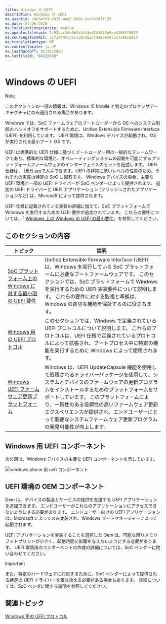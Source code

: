 ```yaml
---
title: Windows の UEFI
description: Windows の UEFI
ms.assetid: 14b54fe3-49f7-4ad8-b9b6-ecc747dff137
ms.date: 05/26/2020
ms.localizationpriority: medium
ms.openlocfilehash: 2e92cac3db0b1b3df4e41b3012e5ea33885f5075
ms.sourcegitcommit: 5273e44c5c6c1c87952d74e95e5473c32a916d10
ms.translationtype: MT
ms.contentlocale: ja-JP
ms.lasthandoff: 05/28/2020
ms.locfileid: "84122699"
---
```

# <a name="uefi-in-windows"></a>Windows の UEFI

> [!NOTE]
> このセクションの一部の情報は、Windows 10 Mobile と特定のプロセッサアーキテクチャにのみ適用される場合があります。

Windows では、SoC ファームウェアのブートローダーから OS へのシステム制御のハンドオフをサポートするために、Unified Extensible Firmware Interface (UEFI) を利用しています。 UEFI 環境は、Windows デバイスが起動され、OS が実行される最小ブート OS です。

UEFI は標準的な UEFI 仕様に基づくブートローダー用の一般的なフレームワークであり、標準的な環境と、オペレーティングシステムの起動を可能にするプラットフォームファームウェアのインターフェイスのセットを記述します。 UEFI 仕様は、 [UEFI.org](https://uefi.org/specifications)で入手できます。UEFI の非常に低いレベルの性質のため、それぞれの実装は特定の SoC に固有です。 Windows デバイスの場合、主要な UEFI 環境と一部の UEFI ドライバーが SoC ベンダーによって提供されます。 追加の UEFI ドライバーと UEFI アプリケーション (フラッシュされたアプリケーションなど) は、Microsoft によって提供されます。

UEFI 仕様に記載されている実装の詳細に加えて、SoC プラットフォームで Windows を実行するための UEFI 要件が追加されています。 これらの要件については、「 [Windows 上の Windows の UEFI の最小要件](minimum-uefi-requirements-for-windows-on-soc-platforms.md)」を参照してください。

## <a name="in-this-section"></a>このセクションの内容

| トピック | 説明 |
| --- | --- |
| [SoC プラットフォーム上の Windows に対する最小限の UEFI 要件](minimum-uefi-requirements-for-windows-on-soc-platforms.md) | Unified Extensible Firmware Interface (UEFI) は、Windows を実行している SoC プラットフォームに必要なブートファームウェアです。 このセクションでは、SoC プラットフォームで Windows を実行するための UEFI 実装要件について説明します。 これらの要件に対する監視と準拠は、Windows の適切な機能を保証するのに役立ちます。 |
| [Windows 用の UEFI プロトコル](uefi-protocols-for-windows.md) | このセクションでは、Windows で定義されている UEFI プロトコルについて説明します。 これらのプロトコルは、UEFI 仕様で定義されているプロトコルによって拡張され、ブートプロセス中に特定の機能を実行するために Windows によって使用されます。 |
| [Windows UEFI ファームウェア更新プラットフォーム](windows-uefi-firmware-update-platform.md) | Windows は、UEFI UpdateCapsule 機能を使用して処理されるドライバーパッケージを使用して、システムとデバイスのファームウェアの更新プログラムをインストールするためのプラットフォームをサポートしています。 このプラットフォームにより、一貫性のある信頼性の高いファームウェア更新エクスペリエンスが提供され、エンドユーザーにとって重要なシステムファームウェア更新プログラムの発見可能性が向上します。 |

## <a name="uefi-components-for-windows"></a>Windows 用 UEFI コンポーネント

次の図は、Windows デバイスの主要な UEFI コンポーネントを示しています。

![windows phone 用 uefi コンポーネント](images/oem-uefi-components.png)

## <a name="oem-components-in-the-uefi-environment"></a>UEFI 環境の OEM コンポーネント

Oem は、デバイスの製造とサービスの提供を支援する UEFI アプリケーションを追加できます。 エンドユーザーがこれらのアプリケーションにアクセスできないようにする必要があります。 エンドユーザー向けの UEFI アプリケーションは、Microsoft によってのみ実装され、Windows ブートマネージャーによって起動されます。

UEFI アプリケーションを実装することを選択した Oem は、可能な限りメモリフットプリントが小さく、起動時間に影響を与えないようにする必要があります。 UEFI 環境用のコンポーネントの作成の詳細については、SoC ベンダーに問い合わせてください。

> [!IMPORTANT]
> また、特定のハードウェアに対応するために、SoC ベンダーによって提供される特定の UEFI ドライバーを置き換える必要がある場合もあります。 詳細については、SoC ベンダに関する説明を参照してください。

## <a name="related-topics"></a>関連トピック

[Windows 用の UEFI プロトコル](uefi-protocols-for-windows.md)  
